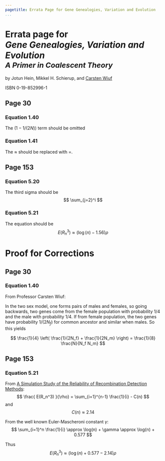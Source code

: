 ```yaml
---
pagetitle: Errata Page for Gene Genealogies, Variation and Evolution 
...
```


<h1>
Errata page for<br>
<em>Gene Genealogies, Variation and Evolution<br>
<small>A Primer in Coalescent Theory</small></em>
</h1>

by Jotun Hein, Mikkel H. Schierup, and [Carsten Wiuf](http://www.math.ku.dk/~wiuf)

ISBN 0-19-852996-1

## Page 30

### Equation 1.40

The $(1 - 1/(2 N))$ term should be omitted

### Equation 1.41

The $\approx$ should be replaced with $=$.

## Page 153

### Equation 5.20

The third sigma should be
$$
\sum_{j=2}^i
$$

### Equation 5.21

The equation should be
$$
E(R_n^3) \approx \left( \log(n) - 1.56 \right) \rho
$$


# Proof for Corrections

## Page 30

### Equation 1.40

From Professor Carsten Wiuf:

In the two sex model, one forms pairs of males and females, so going backwards,
two genes come from the female population with probability $1/4$ and the male
with probability $1/4$. If from female population, the two genes have
probability $1/(2N_f)$ for common ancestor and similar when males. So this
yields

$$
\frac{1}{4} \left( \frac{1}{2N_f} + \frac{1}{2N_m} \right) = \frac{1}{8} \frac{N}{N_f N_m}
$$


## Page 153

### Equation 5.21

From [A Simulation Study of the Reliability of Recombination Detection
Methods](https://doi.org/10.1093/oxfordjournals.molbev.a003733):
$$
\frac{ E(R_n^3) }{\rho} = \sum_{i=1}^{n-1} \frac{1}{i} - C(n)
$$
and
$$
C(n) \approx 2.14
$$

From the well known Euler-Mascheroni constant $\gamma$:
$$
\sum_{i=1}^n \frac{1}{i} \approx \log(n) + \gamma \approx \log(n) + 0.577
$$

Thus
$$
E(R_n^3) \approx \left( \log(n) + 0.577 - 2.14 \right) \rho
$$

